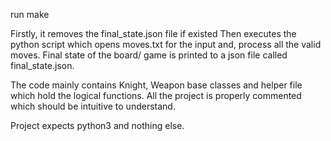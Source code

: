 run make

Firstly, it removes the final_state.json file if existed 
Then executes the python script which opens moves.txt for the input and, process all the valid moves. 
Final state of the board/ game is printed to a json file called final_state.json.

The code mainly contains Knight, Weapon base classes and helper file which hold the logical functions.
All the project is properly commented which should be intuitive to understand.

Project expects python3 and nothing else.